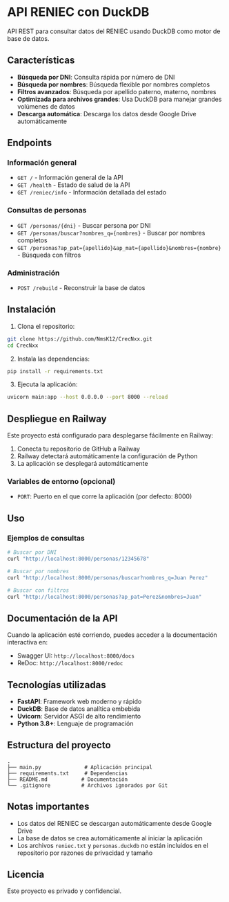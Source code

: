 # API RENIEC con DuckDB

API REST para consultar datos del RENIEC usando DuckDB como motor de base de datos.

## Características

- **Búsqueda por DNI**: Consulta rápida por número de DNI
- **Búsqueda por nombres**: Búsqueda flexible por nombres completos
- **Filtros avanzados**: Búsqueda por apellido paterno, materno, nombres
- **Optimizada para archivos grandes**: Usa DuckDB para manejar grandes volúmenes de datos
- **Descarga automática**: Descarga los datos desde Google Drive automáticamente

## Endpoints

### Información general
- `GET /` - Información general de la API
- `GET /health` - Estado de salud de la API
- `GET /reniec/info` - Información detallada del estado

### Consultas de personas
- `GET /personas/{dni}` - Buscar persona por DNI
- `GET /personas/buscar?nombres_q={nombres}` - Buscar por nombres completos
- `GET /personas?ap_pat={apellido}&ap_mat={apellido}&nombres={nombre}` - Búsqueda con filtros

### Administración
- `POST /rebuild` - Reconstruir la base de datos

## Instalación

1. Clona el repositorio:
```bash
git clone https://github.com/NmsK12/CrecNxx.git
cd CrecNxx
```

2. Instala las dependencias:
```bash
pip install -r requirements.txt
```

3. Ejecuta la aplicación:
```bash
uvicorn main:app --host 0.0.0.0 --port 8000 --reload
```

## Despliegue en Railway

Este proyecto está configurado para desplegarse fácilmente en Railway:

1. Conecta tu repositorio de GitHub a Railway
2. Railway detectará automáticamente la configuración de Python
3. La aplicación se desplegará automáticamente

### Variables de entorno (opcional)
- `PORT`: Puerto en el que corre la aplicación (por defecto: 8000)

## Uso

### Ejemplos de consultas

```bash
# Buscar por DNI
curl "http://localhost:8000/personas/12345678"

# Buscar por nombres
curl "http://localhost:8000/personas/buscar?nombres_q=Juan Perez"

# Buscar con filtros
curl "http://localhost:8000/personas?ap_pat=Perez&nombres=Juan"
```

## Documentación de la API

Cuando la aplicación esté corriendo, puedes acceder a la documentación interactiva en:
- Swagger UI: `http://localhost:8000/docs`
- ReDoc: `http://localhost:8000/redoc`

## Tecnologías utilizadas

- **FastAPI**: Framework web moderno y rápido
- **DuckDB**: Base de datos analítica embebida
- **Uvicorn**: Servidor ASGI de alto rendimiento
- **Python 3.8+**: Lenguaje de programación

## Estructura del proyecto

```
.
├── main.py              # Aplicación principal
├── requirements.txt     # Dependencias
├── README.md           # Documentación
└── .gitignore          # Archivos ignorados por Git
```

## Notas importantes

- Los datos del RENIEC se descargan automáticamente desde Google Drive
- La base de datos se crea automáticamente al iniciar la aplicación
- Los archivos `reniec.txt` y `personas.duckdb` no están incluidos en el repositorio por razones de privacidad y tamaño

## Licencia

Este proyecto es privado y confidencial.
